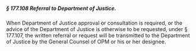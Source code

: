 ##### § 177.108 Referral to Department of Justice. #####

When Department of Justice approval or consultation is required, or the advice of the Department of Justice is otherwise to be requested, under § 177.107, the written referral or request will be transmitted to the Department of Justice by the General Counsel of OPM or his or her designee.